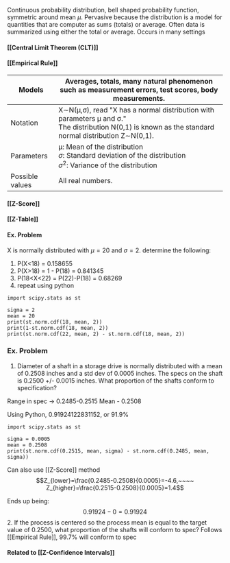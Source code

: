 Continuous probability distribution, bell shaped probability function, symmetric around mean $\mu$. Pervasive because the distribution is a model for quantities that are computer as sums (totals) or average. Often data is summarized using either the total or average. Occurs in many settings

#### [[Central Limit Theorem (CLT)]]
#### [[Empirical Rule]]

| Models          | Averages, totals, many natural phenomenon such as measurement errors, test scores, body measurements.                                                        |
| --------------- | ------------------------------------------------------------------------------------------------------------------------------------------------------------ |
| Notation        | X∼N⁡(μ,σ), read "X has a normal distribution with parameters μ and σ."  <br>The distribution N⁡(0,1) is known as the standard normal distribution Z∼N⁡(0,1). |
| Parameters      | μ: Mean of the distribution  <br>$\sigma$: Standard deviation of the distribution  <br>$\sigma^2$: Variance of the distribution                              |
| Possible values | All real numbers.                                                                                                                                            |

#### [[Z-Score]]
#### [[Z-Table]]


#### Ex. Problem
X is normally distributed with $\mu = 20$ and $\sigma=2$. determine the following:
1. P(X<18) = 0.158655
2. P(X>18) = 1 - P(18) = 0.841345
3. P(18<X<22) = P(22)-P(18) =  0.68269
4. repeat using python

```
import scipy.stats as st

sigma = 2
mean = 20
print(st.norm.cdf(18, mean, 2))
print(1-st.norm.cdf(18, mean, 2))
print(st.norm.cdf(22, mean, 2) - st.norm.cdf(18, mean, 2))
```

### Ex. Problem
1. Diameter of a shaft in a storage drive is normally distributed with a mean of 0.2508 inches and a std dev of 0.0005 inches. The specs on the shaft is 0.2500 +/- 0.0015 inches. What proportion of the shafts conform to specification?

Range in spec -> 0.2485-0.2515
Mean - 0.2508

Using Python, 0.91924122831152, or 91.9%
```
import scipy.stats as st

sigma = 0.0005
mean = 0.2508
print(st.norm.cdf(0.2515, mean, sigma) - st.norm.cdf(0.2485, mean, sigma))
```
Can also use [[Z-Score]] method
$$Z_{lower}=\frac{0.2485-0.2508}{0.0005}=-4.6,~~~~ Z_{higher}=\frac{0.2515-0.2508}{0.0005}=1.4$$

Ends up being: $$0.91924-0=0.91924$$
2. If the process is centered so the process mean is equal to the target value of 0.2500, what proportion of the shafts will conform to spec?
Follows [[Empirical Rule]], 99.7% will conform to spec


#### Related to [[Z-Confidence Intervals]]

